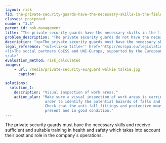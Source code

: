 ```yaml
---
layout: risk
fid: the-private-security-guards-have-the-necessary-skills-in-the-field-of-health-and-safety-to-carry-out-all-tasks
classes: postponed
number: "3.3"
parent_id: osh-management
title: "The private security guards have the necessary skills in the field of health and safety to carry out all tasks."
problem_description: "The private security guards do not have the necessary skills in the field of health and safety to carry out all tasks."
description: "<p>The private security guards must have the necessary skills and receive sufficient and suitable training in health and safety which takes into account their post and role in the company´s operations.</p>"
legal_reference: "<ul><li><a title='' href='http://europa.eu/legislation_summaries/employment_and_social_policy/health_hygiene_safety_at_work/c11113_en.htm' rel='nofollow' target='_blank'>89/391/CEE Implementing measures to improve the health and safety of workers</a></li>&#13;
<li>The social partners CoESS and UNI-Europa, supported by the European Commission (DG Education and Culture as well as DG Employment and Social Affairs) have developed the <a title='' href='http://de.scribd.com/doc/2514283/Security-Guard-Manual' rel='nofollow' target='_blank'>'European Vocational Training Manual For Basic Guarding'</a> in 2001. This manual includes legal aspects that have to be considered by private security guards.</li>&#13;
</ul>"
evaluation_method: risk_calculated
images:
    - url: /media/private-security-eu/guard walkie talkie.jpg
      caption: 

solutions:
  solution_1:
    description: "Visual inspection of work areas."
    action_plan: "Make sure a visual inspection of work areas is carried out in
                  order to identify the potential hazards of falls and slips.
                  Check that the anti-fall fittings and protective measures are
                  present and in good condition."
---
```

The private security guards must have the necessary skills and receive
sufficient and suitable training in health and safety which takes into account
their post and role in the company´s operations.


